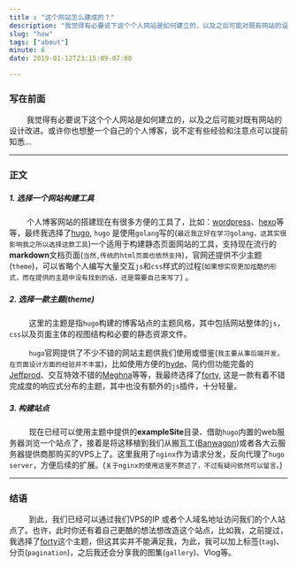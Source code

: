 ```yaml
---
title : "这个网站怎么建成的？"
description: "我觉得有必要说下这个个人网站是如何建立的，以及之后可能对既有网站的设计改进。或许你也想整一个自己的个人博客，说不定有些经验和注意点可以提前知悉..."
slug: "how"
tags: ["about"]
minute: 6
date: 2019-01-12T23:15:09-07:00

---
```



### 写在前面

&nbsp;&nbsp;&nbsp;&nbsp;&nbsp;&nbsp;&nbsp;&nbsp;我觉得有必要说下这个个人网站是如何建立的，以及之后可能对既有网站的设计改进。或许你也想整一个自己的个人博客，说不定有些经验和注意点可以提前知悉...

---

### 正文

#####  1. 选择一个网站构建工具

&nbsp;&nbsp;&nbsp;&nbsp;&nbsp;&nbsp;&nbsp;&nbsp;个人博客网站的搭建现在有很多方便的工具了，比如：[wordpress](https://wordpress.org)、[hexo](https://hexo.io)等等，最终我选择了[hugo](https://gohugo.io), `hugo` 是使用`golang`写的(`最近我正好在学习golang，这其实很影响我之所以选择这款工具`)一个适用于构建静态页面网站的工具，支持现在流行的**markdown**文档页面(`当然,传统的html页面也依然支持`)，官网还提供不少主题(`theme`)，可以省略个人编写大量交互`js`和`css`样式的过程(`如果想实现更加炫酷的形式，而在提供的主题中没有找到的话，还是需要自己来写了`) 。

##### 2. 选择一款主题(theme)

&nbsp;&nbsp;&nbsp;&nbsp;&nbsp;&nbsp;&nbsp;&nbsp;&nbsp;这里的主题是指`hugo`构建的博客站点的主题风格，其中包括网站整体的`js`，`css`以及页面主体的视图结构和必要的静态资源文件。

&nbsp;&nbsp;&nbsp;&nbsp;&nbsp;&nbsp;&nbsp;&nbsp;&nbsp;`hugo`官网提供了不少不错的网站主题供我们使用或借鉴(`我主要从事后端开发，在页面设计方面的经验并不丰富`)，比如使用方便的[hyde](https://themes.gohugo.io/hyde)、简约但功能完备的[Jeffprod](https://themes.gohugo.io/hugo-blog-jeffprod/)、交互特效不错的[Meghna](https://themes.gohugo.io/meghna-hugo/)等等，我最终选择了[forty](https://themes.gohugo.io/theme/forty), 这是一款有着不错完成度的响应式分布的主题，其中也没有额外的`js`插件，十分轻量。

##### 3. 构建站点

&nbsp;&nbsp;&nbsp;&nbsp;&nbsp;&nbsp;&nbsp;&nbsp;&nbsp;现在已经可以使用主题中提供的**exampleSite**目录、借助`hugo`内置的web服务器浏览一个站点了，接着是将这移植到我们从搬瓦工([Banwagon](https://bwh88.net/cart.php))或者各大云服务器提供商那购买的VPS上了。这里我用了`nginx`作为请求分发，反向代理了`hugo server`，方便后续的扩展。(`关于nginx的使用这里不赘述了，不过有疑问依然可以留言。`)

---

### 结语

&nbsp;&nbsp;&nbsp;&nbsp;&nbsp;&nbsp;&nbsp;&nbsp;&nbsp;到此，我们已经可以通过我们VPS的IP 或者个人域名地址访问我们的个人站点了。也许，此时你还有着自己更酷的想法想改造这个站点，比如我，之前提过，我选择了[forty](https://themes.gohugo.io/theme/forty)这个主题，但这其实并不能满足我，为此，我可以加上标签(`tag`)、分页(`pagination`)，之后我还会分享我的图集(`gallery`)、Vlog等。

